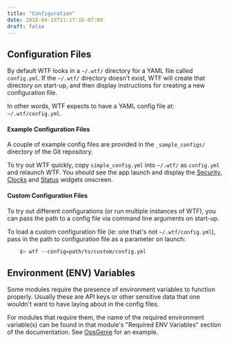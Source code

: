 ```yaml
---
title: "Configuration"
date: 2018-04-15T21:17:16-07:00
draft: false
---
```


## Configuration Files

By default WTF looks in a `~/.wtf/` directory for a YAML file called
`config.yml`. If the `~/.wtf/` directory doesn't exist, WTF will create that directory
on start-up, and then display instructions for creating a new
configuration file.

In other words, WTF expects to have a YAML config file at: `~/.wtf/config.yml`.

#### Example Configuration Files

A couple of example config files are provided in the `_sample_configs/`
directory of the Git repository.

To try out WTF quickly, copy
`simple_config.yml` into `~/.wtf/` as `config.yml` and relaunch WTF. You
should see the app launch and display the <a href="/posts/modules/security/">Security</a>,
<a href="/posts/modules/clocks/">Clocks</a> and <a href="/posts/modules/status/">Status</a> widgets onscreen.

#### Custom Configuration Files

To try out different configurations (or run multiple instances of WTF),
you can pass the path to a config file via command line arguments on
start-up.

To load a custom configuration file (ie: one that's not
`~/.wtf/config.yml`), pass in the path to configuration file as a
parameter on launch:

```bash
    $> wtf --config=path/to/custom/config.yml
```

## Environment (ENV) Variables

Some modules require the presence of environment variables to function
properly. Usually these are API keys or other sensitive data that one
wouldn't want to have laying about in the config files. 

For modules that require them, the name of the required environment
variable(s) can be found in that module's "Required ENV Variables"
section of the documentation. See <a href="/posts/modules/opsgenie/">OpsGenie</a> for an example.
